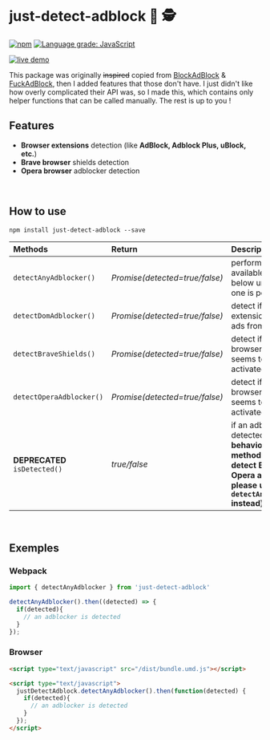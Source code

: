 # just-detect-adblock :no_entry_sign: :detective:

[![npm](https://img.shields.io/npm/v/just-detect-adblock)](https://www.npmjs.com/package/just-detect-adblock)
[![Language grade: JavaScript](https://img.shields.io/lgtm/grade/javascript/g/wmcmurray/just-detect-adblock.svg?logo=lgtm&logoWidth=18&label=JS%20code%20quality)](https://lgtm.com/projects/g/wmcmurray/just-detect-adblock/context:javascript)

[![live demo](https://img.shields.io/badge/-live%20demo%20!-springgreen?style=for-the-badge)](https://wmcmurray.github.io/just-detect-adblock/)

This package was originally ~~inspired~~ copied from [BlockAdBlock](https://github.com/sitexw/BlockAdBlock) & [FuckAdBlock](https://github.com/sitexw/FuckAdBlock), then I added features that those don't have. I just didn't like how overly complicated their API was, so I made this, which contains only helper functions that can be called manually. The rest is up to you !


## Features

- **Browser extensions** detection (like **AdBlock, Adblock Plus, uBlock, etc.**)
- **Brave browser** shields detection
- **Opera browser** adblocker detection

<br>


## How to use

```
npm install just-detect-adblock --save
```

| Methods                       | Return                          | Description                                                        |
| :---------------------------- | :------------------------------ | :------------------------------------------------------------------|
| `detectAnyAdblocker()`        | *Promise(detected=true/false)*  | perform all available checks below until at least one is positive  |
| `detectDomAdblocker()`        | *Promise(detected=true/false)*  | detect if a browser extension is hiding ads from the DOM           |
| `detectBraveShields()`        | *Promise(detected=true/false)*  | detect if Brave browser shields seems to be activated              |
| `detectOperaAdblocker()`      | *Promise(detected=true/false)*  | detect if Opera browser adblocker seems to be activated            |
| **DEPRECATED** `isDetected()` | *true/false*                    | if an adblocker is detected **(old behavior only, this method does not detect Brave or Opera adblockers, please use `detectAnyAdblocker` instead)** |

<br>

## Exemples

### Webpack
```javascript
import { detectAnyAdblocker } from 'just-detect-adblock'

detectAnyAdblocker().then((detected) => {
  if(detected){
    // an adblocker is detected
  }
});
```

### Browser
```html
<script type="text/javascript" src="/dist/bundle.umd.js"></script>

<script type="text/javascript">
  justDetectAdblock.detectAnyAdblocker().then(function(detected) {
    if(detected){
      // an adblocker is detected
    }
  });
</script>
```
